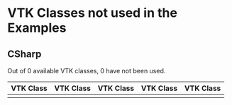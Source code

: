 # VTK Classes not used in the Examples
## CSharp
Out of 0 available VTK classes, 0 have not been used.  

| VTK Class | VTK Class | VTK Class | VTK Class | VTK Class |
|-----------|-----------|-----------|-----------|-----------|
|  |  |  |  |  |
